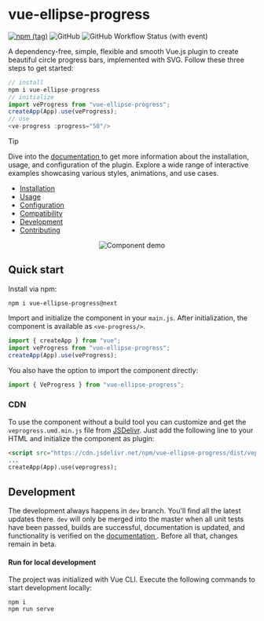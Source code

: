 # vue-ellipse-progress
[![npm (tag)](https://img.shields.io/npm/v/vue-ellipse-progress/next?color=success&label=NPM&style=for-the-badge)](https://www.npmjs.com/package/vue-ellipse-progress)
![GitHub](https://img.shields.io/github/license/setaman/vue-ellipse-progress?style=for-the-badge)
![GitHub Workflow Status (with event)](https://img.shields.io/github/actions/workflow/status/setaman/vue-ellipse-progress/build.yml?style=for-the-badge)

A dependency-free, simple, flexible and smooth Vue.js plugin to create beautiful circle progress bars, 
implemented with SVG.
Follow these three steps to get started:
```js
// install
npm i vue-ellipse-progress
// initialize
import veProgress from "vue-ellipse-progress";
createApp(App).use(veProgress);
// use
<ve-progress :progress="50"/>
```
> [!TIP]
> Dive into the [documentation ](https://setaman.github.io/vue-ellipse-progress-docs/) to 
> get more information about the installation, usage, and configuration of the plugin.
> Explore a wide range of interactive examples showcasing various styles, animations, and use cases.

- [Installation](https://setaman.github.io/vue-ellipse-progress-docs/guide/installation.html)
- [Usage](https://setaman.github.io/vue-ellipse-progress-docs/guide/usage.html)
- [Configuration](https://setaman.github.io/vue-ellipse-progress-docs/guide/options/)
- [Compatibility](https://setaman.github.io/vue-ellipse-progress-docs/guide/compatibility.html)
- [Development](https://setaman.github.io/vue-ellipse-progress-docs/guide/development.html)
- [Contributing](https://setaman.github.io/vue-ellipse-progress-docs/guide/contribution.html)

<div align="center" style="text-align: center;">
  <img src="https://github.com/setaman/Bilder/blob/master/vue-ellipse-demo.gif" alt="Component demo">  
</div>

## Quick start

Install via npm:
```
npm i vue-ellipse-progress@next
```

Import and initialize the component in your `main.js`. After initialization, the component is available as `<ve-progress/>`.
```js
import { createApp } from "vue";
import veProgress from "vue-ellipse-progress";
createApp(App).use(veProgress);
```
You also have the option to import the component directly:
```js
import { VeProgress } from "vue-ellipse-progress";
```

### CDN
To use the component without a build tool you can customize and get the `veprogress.umd.min.js` file from [JSDelivr](https://www.jsdelivr.com/package/npm/vue-ellipse-progress).
Just add the following line to your HTML and initialize the component as plugin:
```html
<script src="https://cdn.jsdelivr.net/npm/vue-ellipse-progress/dist/veprogress.umd.min.js"></script>
...
createApp(App).use(veprogress);
```

## Development

The development always happens in `dev` branch. You'll find all the latest updates there. 
`dev` will only be merged into the master when all unit tests have been passed, builds are successful, 
documentation is updated, and functionality is verified on the [documentation ](https://setaman.github.io/vue-ellipse-progress-docs/). 
Before all that, changes remain in beta.

#### Run for local development
The project was initialized with Vue CLI. Execute the following commands to start development locally:
```
npm i
npm run serve
```
